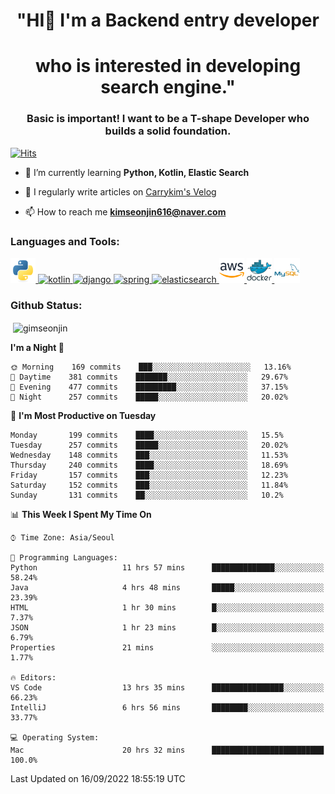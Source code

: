 <h1 align="center">"HI👋 I'm a Backend entry developer </h1>
<h1 align="center"> who is interested in developing search engine."</h1>
<h3 align="center">Basic is important! I want to be a T-shape Developer who builds a solid foundation.</h3>

[![Hits](https://hits.seeyoufarm.com/api/count/incr/badge.svg?url=https%3A%2F%2Fgithub.com%2Fgimseonjin&count_bg=%2318BFE5&title_bg=%23555555&icon=ko-fi.svg&icon_color=%23E7E7E7&title=hits&edge_flat=false)](https://hits.seeyoufarm.com)

- 🌱 I’m currently learning **Python, Kotlin, Elastic Search**

- 📝 I regularly write articles on [Carrykim's Velog](https://velog.io/@carrykim)

- 📫 How to reach me **kimseonjin616@naver.com**


<h3 align="left">Languages and Tools:</h3>
<p align="left"> 
 <a href="https://www.python.org" target="_blank" rel="noreferrer"> 
  <img src="https://raw.githubusercontent.com/devicons/devicon/master/icons/python/python-original.svg" alt="python" width="8%" height="8%"/> 
 </a> <a href="https://kotlinlang.org" target="_blank" rel="noreferrer"> <img src="https://www.vectorlogo.zone/logos/kotlinlang/kotlinlang-icon.svg" alt="kotlin" width="8%" height="8%"/> </a>   <a href="https://www.djangoproject.com/" target="_blank" rel="noreferrer"> <img src="https://cdn.worldvectorlogo.com/logos/django.svg" alt="django" width="6%" height="5%"/> </a>
<a href="https://spring.io/" target="_blank" rel="noreferrer"> <img src="https://www.vectorlogo.zone/logos/springio/springio-icon.svg" alt="spring" width="8%" height="8%"/> </a> <a href="https://www.elastic.co" target="_blank" rel="noreferrer"> <img src="https://www.vectorlogo.zone/logos/elastic/elastic-icon.svg" alt="elasticsearch" width="8%" height="8%"/> </a> <a href="https://aws.amazon.com" target="_blank" rel="noreferrer"> <img src="https://raw.githubusercontent.com/devicons/devicon/master/icons/amazonwebservices/amazonwebservices-original-wordmark.svg" alt="aws" width="8%" height="8%"/> </a> <a href="https://www.docker.com/" target="_blank" rel="noreferrer"> <img src="https://raw.githubusercontent.com/devicons/devicon/master/icons/docker/docker-original-wordmark.svg" alt="docker" width="8%" height="8%"/> </a>   
<a href="https://www.mysql.com/" target="_blank" rel="noreferrer"><img src="https://raw.githubusercontent.com/devicons/devicon/master/icons/mysql/mysql-original-wordmark.svg" alt="mysql" width="8%" height="8%"/> </a> </p>


<h3 align="left">Github Status:</h3>
<p align="left">
 <p>&nbsp;<img align="center" src="https://github-readme-stats.vercel.app/api?username=gimseonjin&show_icons=true&locale=en" alt="gimseonjin" /></p>
</p>


<!--START_SECTION:waka-->
**I'm a Night 🦉** 

```text
🌞 Morning    169 commits    ███░░░░░░░░░░░░░░░░░░░░░░   13.16% 
🌆 Daytime    381 commits    ███████░░░░░░░░░░░░░░░░░░   29.67% 
🌃 Evening    477 commits    █████████░░░░░░░░░░░░░░░░   37.15% 
🌙 Night      257 commits    █████░░░░░░░░░░░░░░░░░░░░   20.02%

```
📅 **I'm Most Productive on Tuesday** 

```text
Monday       199 commits    ████░░░░░░░░░░░░░░░░░░░░░   15.5% 
Tuesday      257 commits    █████░░░░░░░░░░░░░░░░░░░░   20.02% 
Wednesday    148 commits    ███░░░░░░░░░░░░░░░░░░░░░░   11.53% 
Thursday     240 commits    ████░░░░░░░░░░░░░░░░░░░░░   18.69% 
Friday       157 commits    ███░░░░░░░░░░░░░░░░░░░░░░   12.23% 
Saturday     152 commits    ███░░░░░░░░░░░░░░░░░░░░░░   11.84% 
Sunday       131 commits    ██░░░░░░░░░░░░░░░░░░░░░░░   10.2%

```


📊 **This Week I Spent My Time On** 

```text
⌚︎ Time Zone: Asia/Seoul

💬 Programming Languages: 
Python                   11 hrs 57 mins      ██████████████░░░░░░░░░░░   58.24% 
Java                     4 hrs 48 mins       █████░░░░░░░░░░░░░░░░░░░░   23.39% 
HTML                     1 hr 30 mins        █░░░░░░░░░░░░░░░░░░░░░░░░   7.37% 
JSON                     1 hr 23 mins        █░░░░░░░░░░░░░░░░░░░░░░░░   6.79% 
Properties               21 mins             ░░░░░░░░░░░░░░░░░░░░░░░░░   1.77%

🔥 Editors: 
VS Code                  13 hrs 35 mins      ████████████████░░░░░░░░░   66.23% 
IntelliJ                 6 hrs 56 mins       ████████░░░░░░░░░░░░░░░░░   33.77%

💻 Operating System: 
Mac                      20 hrs 32 mins      █████████████████████████   100.0%

```


 Last Updated on 16/09/2022 18:55:19 UTC
<!--END_SECTION:waka-->
